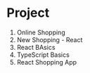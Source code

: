 # Project
1. Online Shopping
2. New Shopping - React
3. React BAsics
4. TypeScript Basics
5. React Shopping App
